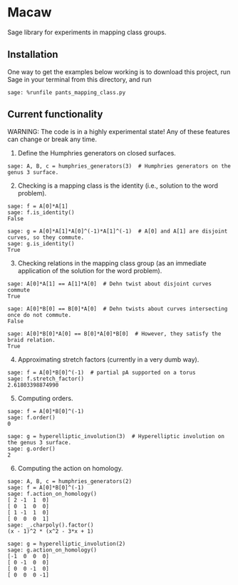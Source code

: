 # Macaw
Sage library for experiments in mapping class groups.

## Installation

One way to get the examples below working is to download this project, run Sage in your terminal from this directory, and run
```
sage: %runfile pants_mapping_class.py
```

## Current functionality

WARNING: The code is in a highly experimental state! Any of these features can change or break any time.

1) Define the Humphries generators on closed surfaces.

```
sage: A, B, c = humphries_generators(3)  # Humphries generators on the genus 3 surface.
```

2) Checking is a mapping class is the identity (i.e., solution to the word problem).

```
sage: f = A[0]*A[1]
sage: f.is_identity()
False

sage: g = A[0]*A[1]*A[0]^(-1)*A[1]^(-1)  # A[0] and A[1] are disjoint curves, so they commute.
sage: g.is_identity()
True
```

3) Checking relations in the mapping class group (as an immediate application of the solution for the word problem).

```
sage: A[0]*A[1] == A[1]*A[0]  # Dehn twist about disjoint curves commute
True

sage: A[0]*B[0] == B[0]*A[0]  # Dehn twists about curves intersecting once do not commute.
False

sage: A[0]*B[0]*A[0] == B[0]*A[0]*B[0]  # However, they satisfy the braid relation.
True
```

4) Approximating stretch factors (currently in a very dumb way).

```
sage: f = A[0]*B[0]^(-1)  # partial pA supported on a torus
sage: f.stretch_factor()
2.61803398874990
```

5) Computing orders.

```
sage: f = A[0]*B[0]^(-1)
sage: f.order()
0

sage: g = hyperelliptic_involution(3)  # Hyperelliptic involution on the genus 3 surface.
sage: g.order()
2
```

6. Computing the action on homology.

```
sage: A, B, c = humphries_generators(2)
sage: f = A[0]*B[0]^(-1)
sage: f.action_on_homology()
[ 2 -1  1  0]
[ 0  1  0  0]
[ 1 -1  1  0]
[ 0  0  0  1]
sage: _.charpoly().factor()
(x - 1)^2 * (x^2 - 3*x + 1)

sage: g = hyperelliptic_involution(2)
sage: g.action_on_homology()
[-1  0  0  0]
[ 0 -1  0  0]
[ 0  0 -1  0]
[ 0  0  0 -1]
```
